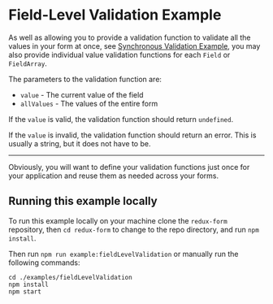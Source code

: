 # Field-Level Validation Example

As well as allowing you to provide a validation function to validate all the values in your form
at once, see [Synchronous Validation Example](http://redux-form.com/6.6.2/examples/syncValidation/),
you may also provide individual value validation functions for each `Field` or `FieldArray`.

The parameters to the validation function are:

* `value` - The current value of the field
* `allValues` - The values of the entire form

If the `value` is valid, the validation function should return `undefined`.

If the `value` is invalid, the validation function should return an error. This is usually a
string, but it does not have to be.

---

Obviously, you will want to define your validation functions just once for your application and
reuse them as needed across your forms.

## Running this example locally

To run this example locally on your machine clone the `redux-form` repository,
then `cd redux-form` to change to the repo directory, and run `npm install`.

Then run `npm run example:fieldLevelValidation` or manually run the
following commands:
```
cd ./examples/fieldLevelValidation
npm install
npm start
```

